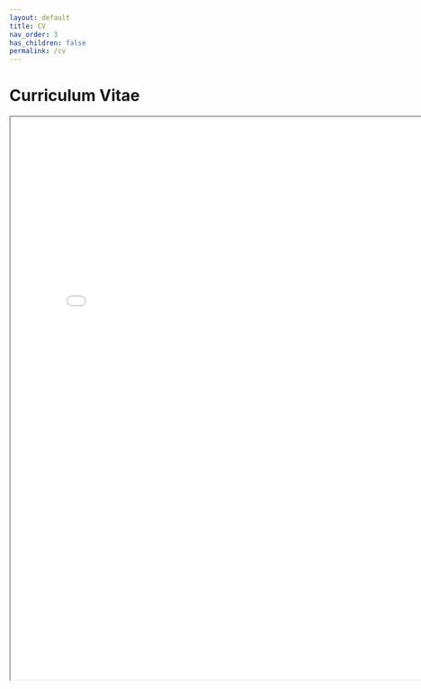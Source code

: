 ```yaml
---
layout: default
title: CV
nav_order: 3
has_children: false
permalink: /cv
---
```


# Curriculum Vitae

<html>
<iframe src="/assets/Summer_2023_Academic_CV.pdf" height="1000" width="800"></iframe>
</html>
